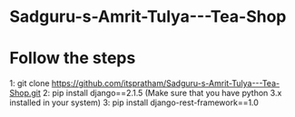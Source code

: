 # Sadguru-s-Amrit-Tulya---Tea-Shop
# Follow the steps

1: git clone https://github.com/itspratham/Sadguru-s-Amrit-Tulya---Tea-Shop.git
2: pip install django==2.1.5 (Make sure that you have python 3.x installed in your system)
3: pip install django-rest-framework==1.0
